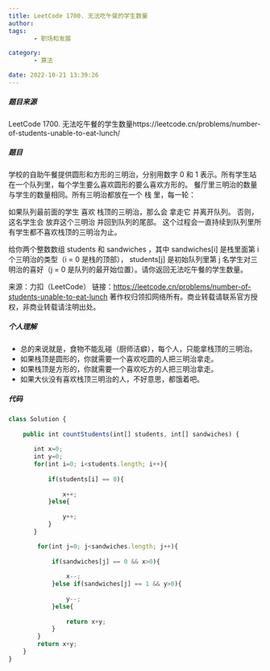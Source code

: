 ```yaml
---
title: LeetCode 1700. 无法吃午餐的学生数量
author: 
tags: 
       - 职场和发展

category: 
       - 算法

date: 2022-10-21 13:39:26
---
```

##### 题目来源

LeetCode 1700. 无法吃午餐的学生数量https://leetcode.cn/problems/number-of-students-unable-to-eat-lunch/

##### 题目

学校的自助午餐提供圆形和方形的三明治，分别用数字 0 和 1 表示。所有学生站在一个队列里，每个学生要么喜欢圆形的要么喜欢方形的。
餐厅里三明治的数量与学生的数量相同。所有三明治都放在一个 栈 里，每一轮：

如果队列最前面的学生 喜欢 栈顶的三明治，那么会 拿走它 并离开队列。
否则，这名学生会 放弃这个三明治 并回到队列的尾部。
这个过程会一直持续到队列里所有学生都不喜欢栈顶的三明治为止。

给你两个整数数组 students 和 sandwiches ，其中 sandwiches[i] 是栈里面第 i 个三明治的类型（i = 0 是栈的顶部）， students[j] 是初始队列里第 j 名学生对三明治的喜好（j = 0 是队列的最开始位置）。请你返回无法吃午餐的学生数量。

来源：力扣（LeetCode）
链接：https://leetcode.cn/problems/number-of-students-unable-to-eat-lunch
著作权归领扣网络所有。商业转载请联系官方授权，非商业转载请注明出处。

##### 个人理解

* 总的来说就是，食物不能乱碰（厨师洁癖），每个人，只能拿栈顶的三明治。
* 如果栈顶是圆形的，你就需要一个喜欢吃圆的人把三明治拿走。
* 如果栈顶是方形的，你就需要一个喜欢吃方的人把三明治拿走。
* 如果大伙没有喜欢栈顶三明治的人，不好意思，都饿着吧。

##### 代码

```js 
class Solution {
    
    public int countStudents(int[] students, int[] sandwiches) {
    
       int x=0;
       int y=0;
       for(int i=0; i<students.length; i++){
    
           if(students[i] == 0){
    
               x++;
           }else{
    
               y++;
           }
       }

        for(int j=0; j<sandwiches.length; j++){
    
            if(sandwiches[j] == 0 && x>0){
    
                x--;
            }else if(sandwiches[j] == 1 && y>0){
    
                y--;
            }else{
    
                return x+y;
            }
        }
        return x+y;
    }
}
```